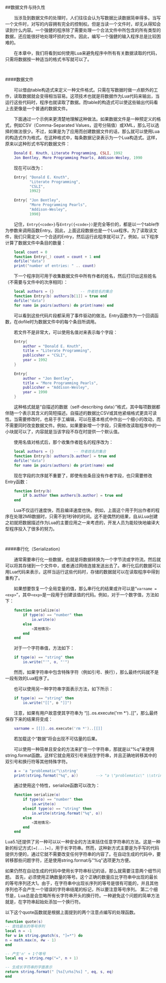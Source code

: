 ##数据文件与持久性

&emsp;&emsp;当涉及到数据文件的处理时，人们往往会认为写数据比读数据简单得多。当写一个文件时，对写的内容拥有完全的控制权。但是当读一个文件时，却无从得知会读到什么内容。一个强健的程序除了需要处理一个合法文件中所包含的所有类型的数据，还应能很好地处理坏损的文件。因此，编写一个强健的输入程序总是比较困难的。

&emsp;&emsp;在本章中，我们将看到如何使用Lua来避免程序中所有有关数据读取的代码，只需将数据按一种适当的格式书写就可以了。

&emsp;&emsp;

####数据文件

&emsp;&emsp;可以借由table构造式来定义一种文件格式。只需在写数据时做一点额外的工作，读取数据就会变得相当容易。这项技术也就是将数据作为Lua代码来输出，当运行这些代码时，程序也就读取了数据。而table的构造式可以使这些输出代码看上去更像是一个普通的数据文件。

&emsp;&emsp;下面通过一个示例来更清楚地理解这种做法。如果数据文件是一种预定义的格式，例如CSV（Comma-Separated Values，逗号分隔值）或XML，那么可以选择的做法很少。不过，如果是为了应用而创建数据文件的话，那么就可以使用Lua的构造式作为格式。在这种格式中，每条数据记录表示为一个Lua构造式。这样，原来以这种形式书写的数据文件：

```lua
    Donald E. Knuth, Literate Programming, CSLI, 1992
    Jon Bentley, More Programming Pearls, Addison-Wesley, 1990
```

&emsp;&emsp;现在可以改为：

```lua
    Entry{ "Donald E. Knuth",
           "Literate Programming",
           "CSLI",
           1992}
           
    Entry{ "Jon Bentley",
           "More Programming Pearls",
           "Addison-Wesley",
           1990}
```

&emsp;&emsp;记住，`Entry{<code>}`与`Entry({<code>})`是完全等价的，都是以一个table作为参数来调用函数Entry。因此，上面这段数据也是一个Lua程序。为了读取该文件，我们只需定义一个合适的Entry，然后运行此程序就可以了。例如，以下程序计算了数据文件中条目的数量：

```lua
    local count = 0
    function Entry(_) count = count + 1 end
    dofile("data")
    print("number of entries: " .. count)
```

&emsp;&emsp;下一个程序则可用于收集数据文件中所有作者的姓名，然后打印出这些姓名（不需要与文件中的次序相同）：

```lua
    local authors = {}            -- 作者姓名的集合
    function Entry(b) authors[b[1]] = true end
    dofile("data")
    for name in pairs(authors) do print(name) end
```

&emsp;&emsp;可以看到这些代码片段都采用了事件驱动的做法。Entry函数作为一个回调函数，在dofile时为数据文件中的每个条目所调用。

&emsp;&emsp;若文件不是非常大，可以使用名值对来表示每个字段：

```lua
    Entry{
        author = "Donald E. Knuth",
        title = "Literate Programming",
        publicsher = "CSLI",
        year = 1992
    }
    
    Entry{
        author = "Jon Bentley",
        title = "More Programming Pearls",
        publicsher = "Addison-Wesley",
        year = 1990
    }
```

&emsp;&emsp;这种格式就是“自描述的数据（self-describing data）”格式，其中每项数据都伴随一个表示其含义的简短描述。自描述的数据比CSV或其他紧缩格式更具可读性。当需要修改时，也易于手工编辑，可以在基本格式中作出一个细小的改动，而不需要同时改变数据文件。例如，如果要新增一个字段，只需修改读取程序中的一小块就可以了，内容就是当该字段不存在时提供一个默认值。

&emsp;&emsp;使用名值对格式后，那个收集作者姓名的程序改为：

```lua
    local authors = {}         -- 作者姓名的集合
    function Entry(b) authors[b.author] = true end
    dofile("data")
    for name in pairs(authors) do print(name) end
```

&emsp;&emsp;现在字段的次序就不重要了，即使有些条目没有作者字段，也只需要修改Entry函数：

```lua
    function Entry(b)
        if b.author then authers[b.author] = true end
    end
```

&emsp;&emsp;Lua不仅运行速度快，而且编译速度也快。例如，上面这个用于列出作者的程序在处理2MB数据时，只需不到1秒钟的时间。这不是偶然的结果，自从Lua创建之初就把数据描述作为Lua的主要应用之一来考虑的，开发人员为能较快地编译大型程序投入了很多的努力。

&emsp;&emsp;

####串行化（Serialization）

&emsp;&emsp;通常需要串行化一些数据，也就是将数据转换为一个字节流或字符流。然后就可以将其存储到一个文件中，或者通过网络连接发送出去了。串行化后的数据可以用Lua代码来表示，这样当运行这些代码时，存储的数据就可以在读取程序中得到重构了。

&emsp;&emsp;如果想要恢复一个全局变量的值，那么串行化的结果或许可以是“`varname = <exp>`”，其中`<exp>`是一段用于创建该值的代码。例如，对于一个数字值，方法如下：

```lua
    function serialize(o)
        if type(o) == "number" then
            io.write(o)
        else 
            <其他情况>
        end
    end
```

&emsp;&emsp;对于一个字符串值，方法如下：

```lua
    if type(o) == "string" then
        io.write("'", o, "'")
```

&emsp;&emsp;然而，如果字符串中包含特殊字符（例如引号、换行），那么最终代码就不是一段有效的Lua程序了。

&emsp;&emsp;也可以使用另一种字符串字面表示方法，如下所示：

```lua
    if type(o) == "string" then
        io.write("[[", o "]]")
```

&emsp;&emsp;注意，如果有用户故意使其字符串为 “]]..os.execute('rm *')..[[”，那么最终保存下来的结果将变成：

```lua
    varname = [[]]..os.execute('rm *')..[[]]
```

&emsp;&emsp;若加载这个“数据”将会出现不可估量的后果。

&emsp;&emsp;可以使用一种简单且安全的方法来扩住一个字符串，那就是以“%q”来使用string.format函数。这样它就会用双引号来括住字符串，并且正确地转移其中的双引号和换行符等其他特殊字符。

```lua
    a = 'a "problematic"\\string'
    print(string.format("%q", a))        --> "a \"problematic\" \\string"
```

&emsp;&emsp;通过使用这个特性，serialize函数可以改为：

```lua
    function serialize(o)
        if type(o) == "number" then
            io.write(o)
        elseif type(o) == "string" then
            io.write(string.format("%q", o))
        else
            <其他情况>
        end
    end
```

Lua5.1还提供了另一种可以以一种安全的方法来括住任意字符串的方法。这是一种新的标记方式`[=[...]=]`，用于长字符串。然而，这种新方式主要是为手写的代码提供方便的，通过它就不需要改变任何字符串的内容了。在自动生成的代码中，要转移那些问题字符，还是使用string.format与"%q"选项更为方便。

如果仍然在自动生成的代码中使用长字符串标记的话，那么就需要注意两个细节问题。
首先，必须使用正确数量的等号。这个正确的数量应比字符串中出现的最长的等号序列还大1。由于，在字符串中出现长序列的等号是很有可能的，并且其他序列也不会产生一个错误的字符串结尾的标记，所以要注意等号序列。
第二个细节是，Lua总是会忽略所有长字符串开头的换行符。一种避免这个问题的简单方法就是，在字符串起始处添加一个换行符。

以下这个quote函数就是根据上面提到的两个注意点编写的处理函数。

```lua
function quote(s)
-- 查找最长的等号序列
local n = -1
for w in string.gmatch(s, "]=*") do
n = math.max(n, #w - 1)
end

-- 产生'n' + 1个等号
local eq = string.rep("=", n + 1)

-- 生成长字符串的字面表示
return string.format(" [%s[\n%s]%s] ", eq, s, eq)
end
```